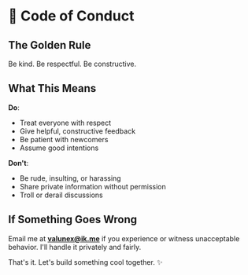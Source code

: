 # 🤝 Code of Conduct

## The Golden Rule

Be kind. Be respectful. Be constructive.

## What This Means

**Do**:
- Treat everyone with respect
- Give helpful, constructive feedback
- Be patient with newcomers
- Assume good intentions

**Don't**:
- Be rude, insulting, or harassing
- Share private information without permission
- Troll or derail discussions

## If Something Goes Wrong

Email me at **valunex@ik.me** if you experience or witness unacceptable behavior. I'll handle it privately and fairly.

That's it. Let's build something cool together. ✨
